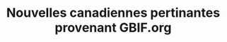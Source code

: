 ---
# Stories about GBIF-mediated CA data
layout: compose
klass: compositionBlocks
lang-ref: GBIFstories
lang: fr
title: Nouvelles canadiennes pertinantes provenant GBIF.org
description: Cette page présente des nouvelles, des infos sur l'utilisation des données et des évènements de GBIF
composition:
- type: stories
  data: GBIFdataUse
- type: stories
  data: GBIFevents
- type: stories
  data: GBIFnews
---